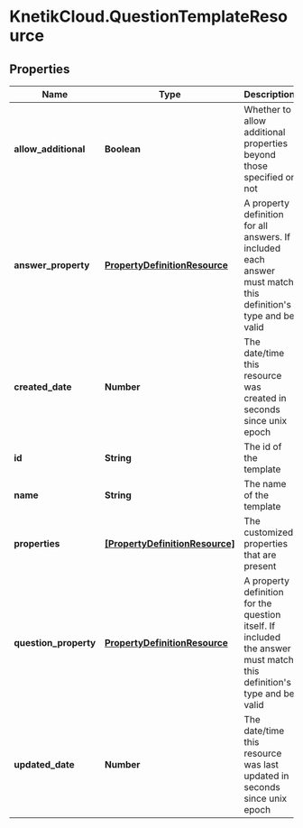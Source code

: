 # KnetikCloud.QuestionTemplateResource

## Properties
Name | Type | Description | Notes
------------ | ------------- | ------------- | -------------
**allow_additional** | **Boolean** | Whether to allow additional properties beyond those specified or not | [optional] 
**answer_property** | [**PropertyDefinitionResource**](PropertyDefinitionResource.md) | A property definition for all answers. If included each answer must match this definition&#39;s type and be valid | [optional] 
**created_date** | **Number** | The date/time this resource was created in seconds since unix epoch | [optional] 
**id** | **String** | The id of the template | [optional] 
**name** | **String** | The name of the template | 
**properties** | [**[PropertyDefinitionResource]**](PropertyDefinitionResource.md) | The customized properties that are present | [optional] 
**question_property** | [**PropertyDefinitionResource**](PropertyDefinitionResource.md) | A property definition for the question itself. If included the answer must match this definition&#39;s type and be valid | [optional] 
**updated_date** | **Number** | The date/time this resource was last updated in seconds since unix epoch | [optional] 


